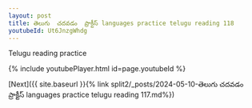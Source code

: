 ```yaml
---
layout: post
title: తెలుగు  చదవడం  ప్రాక్టీస్ languages practice telugu reading 118
youtubeId: Ut6JnzgWhdg
---
```

 
 
Telugu reading practice
 
 
 
 
 


{% include youtubePlayer.html id=page.youtubeId %}
 
[Next]({{ site.baseurl }}{% link  split2/_posts/2024-05-10-తెలుగు  చదవడం  ప్రాక్టీస్ languages practice telugu reading 117.md%})
 

